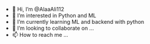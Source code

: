 - 👋 Hi, I’m @AlaaAli112
- 👀 I’m interested in Python and ML
- 🌱 I’m currently learning ML and backend with python 
- 💞️ I’m looking to collaborate on ...
- 📫 How to reach me ...

<!---
AlaaAli112/AlaaAli112 is a ✨ special ✨ repository because its `README.md` (this file) appears on your GitHub profile.
You can click the Preview link to take a look at your changes.
--->
